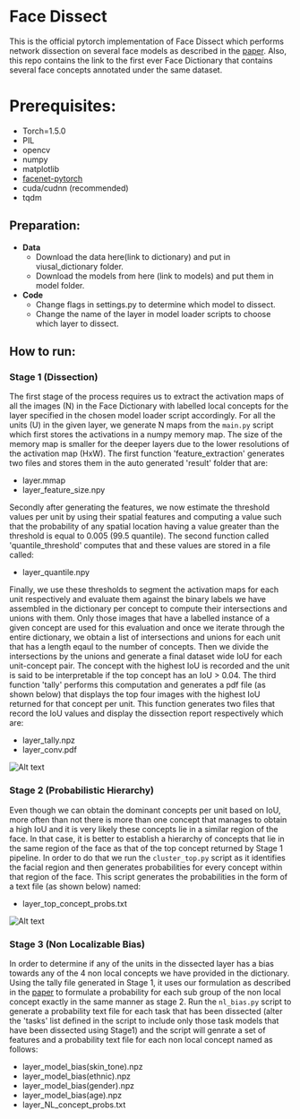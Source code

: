 # Face Dissect

This is the official pytorch implementation of Face Dissect which performs network dissection on several face models as described in the [paper](). Also, this repo contains the link to the first ever Face Dictionary that contains several face concepts annotated under the same dataset.

# Prerequisites:

- Torch=1.5.0
- PIL
- opencv
- numpy
- matplotlib
- [facenet-pytorch](https://github.com/timesler/facenet-pytorch)
- cuda/cudnn (recommended)
- tqdm

## Preparation:

- **Data**
    - Download the data here(link to dictionary) and put in viusal_dictionary folder.
    - Download the models from here (link to models) and put them in model folder.
- **Code**
    - Change flags in settings.py to determine which model to dissect.
    - Change the name of the layer in model loader scripts to choose which layer to dissect.


## How to run:

### Stage 1 (Dissection)
The first stage of the process requires us to extract the activation maps of all the images (N) in the Face Dictionary with labelled local concepts for the layer specified in the chosen model loader script accordingly. For all the units (U) in the given layer, we generate N maps from the `main.py` script which first stores the activations in a numpy memory map. The size of the memory map is smaller for the deeper layers due to the lower resolutions of the activation map (HxW). The first function 'feature_extraction' generates two files and stores them in the auto generated 'result' folder that are:
- layer.mmap
- layer_feature_size.npy

Secondly after generating the features, we now estimate the threshold values per unit by using their spatial features and computing a value such that the probability of any spatial location having a value greater than the threshold is equal to 0.005 (99.5 quantile). The second function called 'quantile_threshold' computes that and these values are stored in a file called:
- layer_quantile.npy

Finally, we use these thresholds to segment the activation maps for each unit respectively and evaluate them against the binary labels we have assembled in the dictionary per concept to compute their intersections and unions with them. Only those images that have a labelled instance of a given concept are used for this evaluation and once we iterate through the entire dictionary, we obtain a list of intersections and unions for each unit that has a length eqaul to the number of concepts. Then we divide the intersections by the unions and generate a final dataset wide IoU for each unit-concept pair. The concept with the highest IoU is recorded and the unit is said to be interpretable if the top concept has an IoU > 0.04. The third function 'tally' performs this computation and generates a pdf file (as shown below) that displays the top four images with the highest IoU returned for that concept per unit. This function generates two files that record the IoU values and display the dissection report respectively which are:
- layer_tally.npz
- layer_conv.pdf

<!-- ![plot](./imgs/report_photo.png) -->
![Alt text](https://ibb.co/XpmXrnC)

### Stage 2 (Probabilistic Hierarchy)

Even though we can obtain the dominant concepts per unit based on IoU, more often than not there is more than one concept that manages to obtain a high IoU and it is very likely these concepts lie in a similar region of the face. In that case, it is better to establish a hierarchy of concepts that lie in the same region of the face as that of the top concept returned by Stage 1 pipeline. In order to do that we run the `cluster_top.py` script as it identifies the facial region and then generates probabilities for every concept within that region of the face. This script generates the probabilities in the form of a text file (as shown below) named:
- layer_top_concept_probs.txt

![Alt text](https://ibb.co/QkZYCwT)

### Stage 3 (Non Localizable Bias)

In order to determine if any of the units in the dissected layer has a bias towards any of the 4 non local concepts we have provided in the dictionary. Using the tally file generated in Stage 1, it uses our formulation as described in the [paper]() to formulate a probability for each sub group of the non local concept exactly in the same manner as stage 2. Run the `nl_bias.py` script to generate a probability text file for each task that has been dissected (alter the 'tasks' list defined in the script to include only those task models that have been dissected using Stage1) and the script will genrate a set of features and a probability text file for each non local concept named as follows:
- layer_model_bias(skin_tone).npz
- layer_model_bias(ethnic).npz
- layer_model_bias(gender).npz
- layer_model_bias(age).npz
- layer_NL_concept_probs.txt
